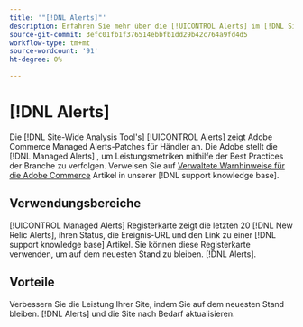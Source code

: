 ```yaml
---
title: '"[!DNL Alerts]"'
description: Erfahren Sie mehr über die [!UICONTROL Alerts] im [!DNL Site-Wide Analysis Tool], wann sie verwendet werden und deren Vorteile.
source-git-commit: 3efc01fb1f376514ebbfb1dd29b42c764a9fd4d5
workflow-type: tm+mt
source-wordcount: '91'
ht-degree: 0%

---
```


# [!DNL Alerts]

Die [!DNL Site-Wide Analysis Tool's] [!UICONTROL Alerts] zeigt Adobe Commerce Managed Alerts-Patches für Händler an. Die Adobe stellt die [!DNL Managed Alerts] , um Leistungsmetriken mithilfe der Best Practices der Branche zu verfolgen. Verweisen Sie auf [Verwaltete Warnhinweise für die Adobe Commerce](https://support.magento.com/hc/en-us/articles/360045806832-Managed-alerts-for-Adobe-Commerce) Artikel in unserer [!DNL support knowledge base].

## Verwendungsbereiche

[!UICONTROL Managed Alerts] Registerkarte zeigt die letzten 20 [!DNL New Relic Alerts], ihren Status, die Ereignis-URL und den Link zu einer [!DNL support knowledge base] Artikel. Sie können diese Registerkarte verwenden, um auf dem neuesten Stand zu bleiben. [!DNL Alerts].

## Vorteile

Verbessern Sie die Leistung Ihrer Site, indem Sie auf dem neuesten Stand bleiben. [!DNL Alerts] und die Site nach Bedarf aktualisieren.

